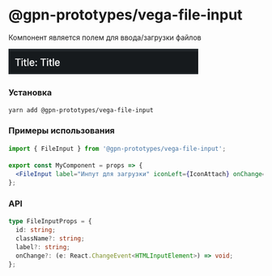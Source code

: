 # @gpn-prototypes/vega-file-input

Компонент является полем для ввода/загрузки файлов

<img src="docs/pic-1.png" height="50">

### Установка

```
yarn add @gpn-prototypes/vega-file-input
```

### Примеры использования

```jsx
import { FileInput } from '@gpn-prototypes/vega-file-input';

export const MyComponent = props => {
  <FileInput label="Инпут для загрузки" iconLeft={IconAttach} onChange={props.onChange} />;
};
```

### API

```ts
type FileInputProps = {
  id: string;
  className?: string;
  label?: string;
  onChange?: (e: React.ChangeEvent<HTMLInputElement>) => void;
};
```
